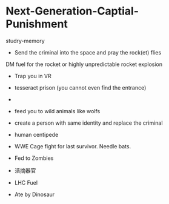 # Next-Generation-Captial-Punishment
studry-memory

- Send the criminal into the space and pray the rock(et) flies

DM fuel for the rocket or highly unpredictable rocket explosion

- Trap you in VR

- tesseract  prison (you cannot even find the entrance)

-

- feed you to wild animals like wolfs

- create a person with same identity and replace the criminal

- human centipede

- WWE Cage fight for last survivor. Needle bats.

- Fed to Zombies

- 活摘器官

- LHC Fuel

- Ate by Dinosaur 
